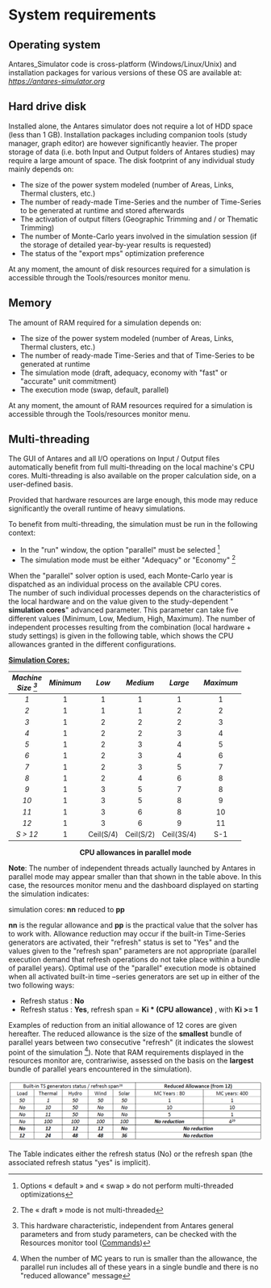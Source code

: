 # System requirements

## Operating system

Antares\_Simulator code is cross-platform (Windows/Linux/Unix) and installation packages for various versions of these OS are available at: [_https://antares-simulator.org_](https://antares-simulator.org/)

## Hard drive disk

Installed alone, the Antares simulator does not require a lot of HDD space (less than 1 GB). Installation packages including companion tools (study manager, graph editor) are however significantly heavier. The proper storage of data (i.e. both Input and Output folders of Antares studies) may require a large amount of space. The disk footprint of any individual study mainly depends on:

- The size of the power system modeled (number of Areas, Links, Thermal clusters, etc.)
- The number of ready-made Time-Series and the number of Time-Series to be generated at runtime and stored afterwards
- The activation of output filters (Geographic Trimming and / or Thematic Trimming)
- The number of Monte-Carlo years involved in the simulation session (if the storage of detailed year-by-year results is requested)
- The status of the "export mps" optimization preference

At any moment, the amount of disk resources required for a simulation is accessible through the Tools/resources monitor menu.

## Memory

The amount of RAM required for a simulation depends on:

- The size of the power system modeled (number of Areas, Links, Thermal clusters, etc.)
- The number of ready-made Time-Series and that of Time-Series to be generated at runtime
- The simulation mode (draft, adequacy, economy with "fast" or "accurate" unit commitment)
- The execution mode (swap, default, parallel)

At any moment, the amount of RAM resources required for a simulation is accessible through the Tools/resources monitor menu.

## Multi-threading

The GUI of Antares and all I/O operations on Input / Output files automatically benefit from full multi-threading on the local machine's CPU cores. Multi-threading is also available on the proper calculation side, on a user-defined basis.

Provided that hardware resources are large enough, this mode may reduce significantly the overall runtime of heavy simulations.

To benefit from multi-threading, the simulation must be run in the following context:

- In the "run" window, the option "parallel" must be selected
  [^21]
- The simulation mode must be either "Adequacy" or "Economy"
  [^22]

When the "parallel" solver option is used, each Monte-Carlo year is dispatched as an individual process on the available CPU cores. <br/>
The number of such individual processes depends on the characteristics of the local hardware and on the value given to the study-dependent " **simulation cores**" advanced parameter. This parameter can take five different values (Minimum, Low, Medium, High, Maximum). The number of independent processes resulting from the combination (local hardware + study settings) is given in the following table, which shows the CPU allowances granted in the different configurations.

**<ins>Simulation Cores:</ins>**

| _Machine_ <br/> _Size [^23]_ | _Minimum_ | _Low_ | _Medium_ | _Large_ | _Maximum_ |
|:---:|:---:|:---:|:---:|:---:|:---:|
| _1_ | 1 | 1 | 1 | 1 | 1 |
| _2_ | 1 | 1 | 1 | 2 | 2 |
| _3_ | 1 | 2 | 2 | 2 | 3 |
| _4_ | 1 | 2 | 2 | 3 | 4 |
| _5_ | 1 | 2 | 3 | 4 | 5 |
| _6_ | 1 | 2 | 3 | 4 | 6 |
| _7_ | 1 | 2 | 3 | 5 | 7 |
| _8_ | 1 | 2 | 4 | 6 | 8 |
| _9_ | 1 | 3 | 5 | 7 | 8 |
| _10_ | 1 | 3 | 5 | 8 | 9 |
| _11_ | 1 | 3 | 6 | 8 | 10 |
| _12_ | 1 | 3 | 6 | 9 | 11 |
| _S &gt; 12_ | 1 | Ceil(S/4) | Ceil(S/2) | Ceil(3S/4) | S-1 |
**<center>CPU allowances in parallel mode</center>**

**Note**: The number of independent threads actually launched by Antares in parallel mode may appear smaller than that shown in the table above. In this case, the resources monitor menu and the dashboard displayed on starting the simulation indicates:

simulation cores: **nn** reduced to **pp**

**nn** is the regular allowance and **pp** is the practical value that the solver has to work with. Allowance reduction may occur if the built-in Time-Series generators are activated, their "refresh" status is set to "Yes" and the values given to the "refresh span" parameters are not appropriate (parallel execution demand that refresh operations do not take place within a bundle of parallel years). Optimal use of the "parallel" execution mode is obtained when all activated built-in time –series generators are set up in either of the two following ways:
- Refresh status : **No**
- Refresh status : **Yes**, refresh span = **Ki \* (CPU allowance)** , with **Ki &gt;= 1**

Examples of reduction from an initial allowance of 12 cores are given hereafter. The reduced allowance is the size of the **smallest** bundle of parallel years between two consecutive "refresh" (it indicates the slowest point of the simulation [^24]). Note that RAM requirements displayed in the resources monitor are, contrariwise, assessed on the basis on the **largest** bundle of parallel years encountered in the simulation).

![Reduced_Allowance](Reduced_Allowance.png)

The Table indicates either the refresh status (No) or the refresh span (the associated refresh status "yes" is implicit).


[^21]: Options « default » and « swap » do not perform multi-threaded optimizations

[^22]: The « draft » mode is not multi-threaded

[^23]: This hardware characteristic, independent from Antares general parameters and from study parameters, can be checked with the Resources monitor tool ([Commands](#commands))

[^24]: When the number of MC years to run is smaller than the allowance, the parallel run includes all of these years in a single bundle and there is no "reduced allowance" message

[^26]:
    The smallest bundle in this case is the ninth (year number 97 to year number 100).The first 8 bundles involve 12 MC years each.

